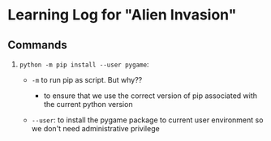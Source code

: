 # Learning Log for "Alien Invasion"

## Commands

1. `python -m pip install --user pygame`: 
	- `-m` to run pip as script. But why??
		 - to ensure that we use the correct version of pip associated with the current python version

	- `--user`: to install the pygame package to current user environment so we don't need administrative privilege 
